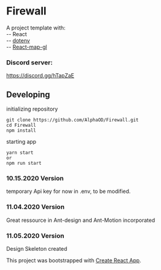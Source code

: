 # Firewall

A project template with:    
-- React   
-- [dotenv](https://github.com/motdotla/dotenv)   
-- [React-map-gl](http://visgl.github.io/react-map-gl/)   

### Discord server:
https://discord.gg/hTapZaE   

## Developing
initializing repository
```
git clone https://github.com/AlphaOD/Firewall.git
cd Firewall
npm install
```
starting app
```
yarn start
or 
npm run start
```

### 10.15.2020 Version
temporary Api key for now in .env, to be modified.

### 11.04.2020 Version
Great ressource in Ant-design and Ant-Motion incorporated

### 11.05.2020 Version
Design Skeleton created

This project was bootstrapped with [Create React App](https://github.com/facebook/create-react-app).
